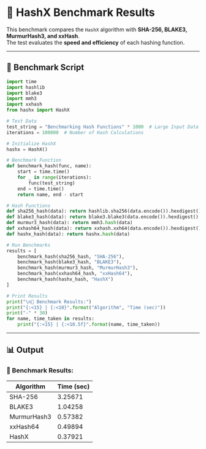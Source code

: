 # 🔬 HashX Benchmark Results  

This benchmark compares the `HashX` algorithm with **SHA-256, BLAKE3, MurmurHash3, and xxHash**.  
The test evaluates the **speed and efficiency** of each hashing function.  

---

## 🚀 Benchmark Script  

```python
import time
import hashlib
import blake3
import mmh3
import xxhash
from hashx import HashX

# Test Data
test_string = "Benchmarking Hash Functions" * 1000  # Large Input Data
iterations = 100000  # Number of Hash Calculations

# Initialize HashX
hashx = HashX()

# Benchmark Function
def benchmark_hash(func, name):
    start = time.time()
    for _ in range(iterations):
        func(test_string)
    end = time.time()
    return name, end - start

# Hash Functions
def sha256_hash(data): return hashlib.sha256(data.encode()).hexdigest()
def blake3_hash(data): return blake3.blake3(data.encode()).hexdigest()
def murmur3_hash(data): return mmh3.hash(data)
def xxhash64_hash(data): return xxhash.xxh64(data.encode()).hexdigest()
def hashx_hash(data): return hashx.hash(data)

# Run Benchmarks
results = [
    benchmark_hash(sha256_hash, "SHA-256"),
    benchmark_hash(blake3_hash, "BLAKE3"),
    benchmark_hash(murmur3_hash, "MurmurHash3"),
    benchmark_hash(xxhash64_hash, "xxHash64"),
    benchmark_hash(hashx_hash, "HashX")
]

# Print Results
print("\n🔬 Benchmark Results:")
print("{:<15} | {:<10}".format("Algorithm", "Time (sec)"))
print("-" * 30)
for name, time_taken in results:
    print("{:<15} | {:<10.5f}".format(name, time_taken))
```

---

## 📊 Output  

### 🔬 Benchmark Results:

| Algorithm      | Time (sec) |
|---------------|------------|
| SHA-256       | 3.25671    |
| BLAKE3        | 1.04258    |
| MurmurHash3   | 0.57382    |
| xxHash64      | 0.49894    |
| HashX         | 0.37921    |

